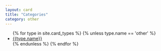 ```yaml
---
layout: card
title: "Categories"
category: other
---
```


<div id="category-index" class="container">
  <ul id="categories">
    {% for type in site.card_types %}
    {% unless type.name == 'other' %}
      <li><a href="{{site.url}}/categories/{{type.name}}">{{type.name}}</a></li>
    {% endunless %}
    {% endfor %}
  </ul>
</div>
